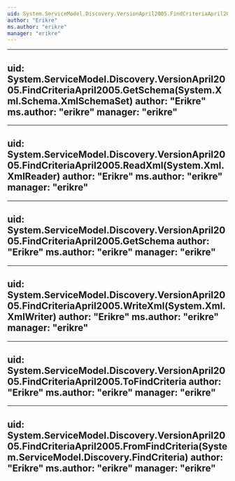 ```yaml
---
uid: System.ServiceModel.Discovery.VersionApril2005.FindCriteriaApril2005
author: "Erikre"
ms.author: "erikre"
manager: "erikre"
---
```


---
uid: System.ServiceModel.Discovery.VersionApril2005.FindCriteriaApril2005.GetSchema(System.Xml.Schema.XmlSchemaSet)
author: "Erikre"
ms.author: "erikre"
manager: "erikre"
---

---
uid: System.ServiceModel.Discovery.VersionApril2005.FindCriteriaApril2005.ReadXml(System.Xml.XmlReader)
author: "Erikre"
ms.author: "erikre"
manager: "erikre"
---

---
uid: System.ServiceModel.Discovery.VersionApril2005.FindCriteriaApril2005.GetSchema
author: "Erikre"
ms.author: "erikre"
manager: "erikre"
---

---
uid: System.ServiceModel.Discovery.VersionApril2005.FindCriteriaApril2005.WriteXml(System.Xml.XmlWriter)
author: "Erikre"
ms.author: "erikre"
manager: "erikre"
---

---
uid: System.ServiceModel.Discovery.VersionApril2005.FindCriteriaApril2005.ToFindCriteria
author: "Erikre"
ms.author: "erikre"
manager: "erikre"
---

---
uid: System.ServiceModel.Discovery.VersionApril2005.FindCriteriaApril2005.FromFindCriteria(System.ServiceModel.Discovery.FindCriteria)
author: "Erikre"
ms.author: "erikre"
manager: "erikre"
---
